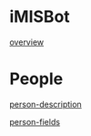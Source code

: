 # iMISBot
[overview](./overview.md ':include')
# People

[person-description](./People/person-description.md ':include')

[person-fields](./People/person-table.md ':include')